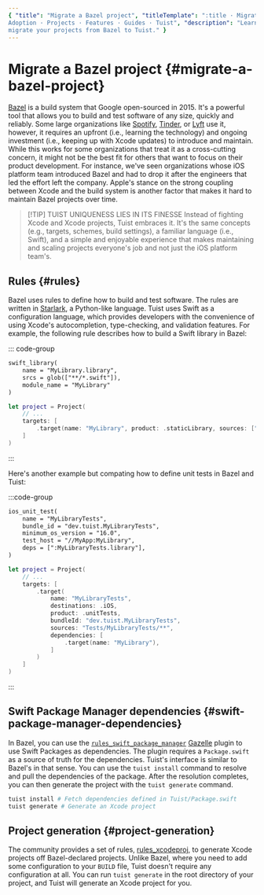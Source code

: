 ```yaml
---
{ "title": "Migrate a Bazel project", "titleTemplate": ":title · Migrate ·
Adoption · Projects · Features · Guides · Tuist", "description": "Learn how to
migrate your projects from Bazel to Tuist." }
---
```

# Migrate a Bazel project {#migrate-a-bazel-project}

[Bazel](https://bazel.build) is a build system that Google open-sourced in 2015.
It's a powerful tool that allows you to build and test software of any size,
quickly and reliably. Some large organizations like
[Spotify](https://engineering.atspotify.com/2023/10/switching-build-systems-seamlessly/),
[Tinder](https://medium.com/tinder/bazel-hermetic-toolchain-and-tooling-migration-c244dc0d3ae),
or [Lyft](https://semaphoreci.com/blog/keith-smiley-bazel) use it, however, it
requires an upfront (i.e., learning the technology) and ongoing investment
(i.e., keeping up with Xcode updates) to introduce and maintain. While this
works for some organizations that treat it as a cross-cutting concern, it might
not be the best fit for others that want to focus on their product development.
For instance, we've seen organizations whose iOS platform team introduced Bazel
and had to drop it after the engineers that led the effort left the company.
Apple's stance on the strong coupling between Xcode and the build system is
another factor that makes it hard to maintain Bazel projects over time.

> [!TIP] TUIST UNIQUENESS LIES IN ITS FINESSE Instead of fighting Xcode and
> Xcode projects, Tuist embraces it. It's the same concepts (e.g., targets,
> schemes, build settings), a familiar language (i.e., Swift), and a simple and
> enjoyable experience that makes maintaining and scaling projects everyone's
> job and not just the iOS platform team's.

## Rules {#rules}

Bazel uses rules to define how to build and test software. The rules are written
in [Starlark](https://github.com/bazelbuild/starlark), a Python-like language.
Tuist uses Swift as a configuration language, which provides developers with the
convenience of using Xcode's autocompletion, type-checking, and validation
features. For example, the following rule describes how to build a Swift library
in Bazel:

::: code-group
```txt [BUILD (Bazel)]
swift_library(
    name = "MyLibrary.library",
    srcs = glob(["**/*.swift"]),
    module_name = "MyLibrary"
)
```

```swift [Project.swift (Tuist)]
let project = Project(
    // ...
    targets: [
        .target(name: "MyLibrary", product: .staticLibrary, sources: ["**/*.swift"])
    ]
)
```
:::

Here's another example but compating how to define unit tests in Bazel and
Tuist:

:::code-group
```txt [BUILD (Bazel)]
ios_unit_test(
    name = "MyLibraryTests",
    bundle_id = "dev.tuist.MyLibraryTests",
    minimum_os_version = "16.0",
    test_host = "//MyApp:MyLibrary",
    deps = [":MyLibraryTests.library"],
)

```
```swift [Project.swift (Tuist)]
let project = Project(
    // ...
    targets: [
        .target(
            name: "MyLibraryTests",
            destinations: .iOS,
            product: .unitTests,
            bundleId: "dev.tuist.MyLibraryTests",
            sources: "Tests/MyLibraryTests/**",
            dependencies: [
                .target(name: "MyLibrary"),
            ]
        )
    ]
)
```
:::


## Swift Package Manager dependencies {#swift-package-manager-dependencies}

In Bazel, you can use the
[`rules_swift_package_manager`](https://github.com/cgrindel/rules_swift_package_manager)
[Gazelle](https://github.com/bazelbuild/bazel-gazelle/blob/master/extend.md)
plugin to use Swift Packages as dependencies. The plugin requires a
`Package.swift` as a source of truth for the dependencies. Tuist's interface is
similar to Bazel's in that sense. You can use the `tuist install` command to
resolve and pull the dependencies of the package. After the resolution
completes, you can then generate the project with the `tuist generate` command.

```bash
tuist install # Fetch dependencies defined in Tuist/Package.swift
tuist generate # Generate an Xcode project
```

## Project generation {#project-generation}

The community provides a set of rules,
[rules_xcodeproj](https://github.com/MobileNativeFoundation/rules_xcodeproj), to
generate Xcode projects off Bazel-declared projects. Unlike Bazel, where you
need to add some configuration to your `BUILD` file, Tuist doesn't require any
configuration at all. You can run `tuist generate` in the root directory of your
project, and Tuist will generate an Xcode project for you.
